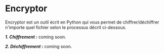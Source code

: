# Encryptor
Encryptor est un outil écrit en Python qui vous permet de chiffrer/déchiffrer n'importe quel fichier selon le processus décrit ci-dessous.

***1. Chiffrement :***
coming soon.

***2. Déchiffrement :***
coming soon.
